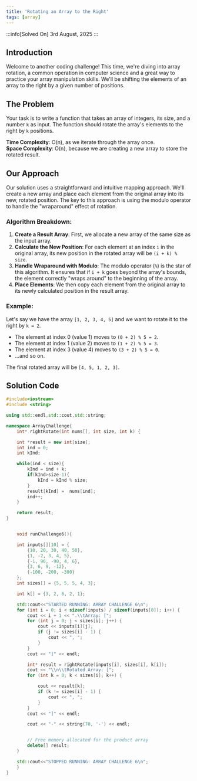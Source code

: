 ```yaml
---
title: 'Rotating an Array to the Right'
tags: [array]
---
```


:::info[Solved On]
3rd August, 2025
:::

## Introduction

Welcome to another coding challenge! This time, we're diving into array rotation, a common operation in computer science and a great way to practice your array manipulation skills. We'll be shifting the elements of an array to the right by a given number of positions.

## The Problem

Your task is to write a function that takes an array of integers, its size, and a number `k` as input. The function should rotate the array's elements to the right by `k` positions.

**Time Complexity**: O(n), as we iterate through the array once.  
**Space Complexity**: O(n), because we are creating a new array to store the rotated result.

## Our Approach

Our solution uses a straightforward and intuitive mapping approach. We'll create a new array and place each element from the original array into its new, rotated position. The key to this approach is using the modulo operator to handle the "wraparound" effect of rotation.

### Algorithm Breakdown:

1.  **Create a Result Array**: First, we allocate a new array of the same size as the input array.
2.  **Calculate the New Position**: For each element at an index `i` in the original array, its new position in the rotated array will be `(i + k) % size`.
3.  **Handle Wraparound with Modulo**: The modulo operator (`%`) is the star of this algorithm. It ensures that if `i + k` goes beyond the array's bounds, the element correctly "wraps around" to the beginning of the array.
4.  **Place Elements**: We then copy each element from the original array to its newly calculated position in the result array.

### Example:

Let's say we have the array `[1, 2, 3, 4, 5]` and we want to rotate it to the right by `k = 2`.

- The element at index 0 (value 1) moves to `(0 + 2) % 5 = 2`.
- The element at index 1 (value 2) moves to `(1 + 2) % 5 = 3`.
- The element at index 3 (value 4) moves to `(3 + 2) % 5 = 0`.
- ...and so on.

The final rotated array will be `[4, 5, 1, 2, 3]`.

## Solution Code

```cpp
#include<iostream>
#include <string>

using std::endl,std::cout,std::string;

namespace ArrayChallenge{
    int* rightRotate(int nums[], int size, int k) {

    int *result = new int[size];
    int ind = 0;
    int kInd;

    while(ind < size){
        kInd = ind + k;
        if(kInd>size-1){
            kInd = kInd % size;
        }
        result[kInd] =  nums[ind];
        ind++;
    }

    return result;
}


    void runChallenge6(){

    int inputs[][10] = {
        {10, 20, 30, 40, 50},
        {1, -2, 3, 4, 5},
        {-1, 90, -90, 4, 6},
        {3, 6, 9, -12},
        {-100, -200, -300}
    };
    int sizes[] = {5, 5, 5, 4, 3};

    int k[] = {3, 2, 6, 2, 1};

    std::cout<<"STARTED RUNNING: ARRAY CHALLENGE 6\n";
    for (int i = 0; i < sizeof(inputs) / sizeof(inputs[0]); i++) {
        cout << i + 1 << ".\\tArray: [";
        for (int j = 0; j < sizes[i]; j++) {
            cout << inputs[i][j];
            if (j != sizes[i] - 1) {
                cout << ", ";
            }
        }
        cout << "]" << endl;

        int* result = rightRotate(inputs[i], sizes[i], k[i]);
        cout << "\\n\\tRotated Array: [";
        for (int k = 0; k < sizes[i]; k++) {

            cout << result[k];
            if (k != sizes[i] - 1) {
                cout << ", ";
            }
        }
        cout << "]" << endl;

        cout << "-" << string(70, '-') << endl;


        // Free memory allocated for the product array
        delete[] result;
    }

    std::cout<<"STOPPED RUNNING: ARRAY CHALLENGE 6\n";
    }
}
```
